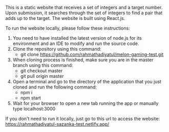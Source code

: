 This is a static website that receives a set of integers and a target number. Upon submission, it searches through the set of integers to find a pair that adds up to the target. The website is built using React.js.

To run the website locally, please follow these instructions:
1. You need to have installed the latest version of node.js for its environment and an IDE to modify and run the source code.
2. Clone the repository using this command:
    - git clone https://github.com/rahmathadiyatul/melon-gaming-test.git
3. When cloning process is finished, make sure you are in the master branch using this command:
    - git checkout master
    - git pull origin master
4. Open a terminal and go to the directory of the application that you just cloned and run the following command:
    - npm i
    - npm start
5. Wait for your browser to open a new tab running the app or manually type localhost:3000

If you don't need to run it locally, just go to this url to access the website:
https://rahmathadiyatul-sazanka-test.netlify.app/
